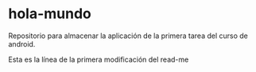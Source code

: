 # hola-mundo
Repositorio para almacenar la aplicación de la primera tarea del curso de android. 

Esta es la línea de la primera modificación del read-me
